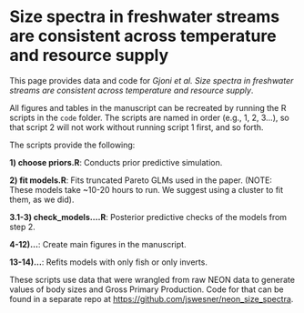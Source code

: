
<!-- README.md is generated from README.Rmd. Please edit that file -->

# Size spectra in freshwater streams are consistent across temperature and resource supply

This page provides data and code for *Gjoni et al. Size spectra in
freshwater streams are consistent across temperature and resource
supply*.

All figures and tables in the manuscript can be recreated by running the
R scripts in the `code` folder. The scripts are named in order (e.g., 1,
2, 3…), so that script 2 will not work without running script 1 first,
and so forth.

The scripts provide the following:

**1) choose priors.R**: Conducts prior predictive simulation.

**2) fit models.R**: Fits truncated Pareto GLMs used in the paper.
(NOTE: These models take ~10-20 hours to run. We suggest using a cluster
to fit them, as we did).

**3.1-3) check_models….R**: Posterior predictive checks of the models
from step 2.

**4-12)…**: Create main figures in the manuscript.

**13-14)…**: Refits models with only fish or only inverts.

These scripts use data that were wrangled from raw NEON data to generate
values of body sizes and Gross Primary Production. Code for that can be
found in a separate repo at
<https://github.com/jswesner/neon_size_spectra>.
